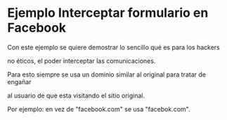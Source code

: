 # Ejemplo Interceptar formulario en Facebook

Con este ejemplo se quiere demostrar lo sencillo qué es para los hackers

no éticos, el poder interceptar las comunicaciones.

Para esto siempre se usa un dominio similar al original para tratar de engañar

al usuario de que esta visitando el sitio original.

Por ejemplo: en vez de "facebook.com" se usa "facebok.com".
